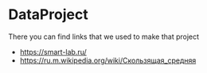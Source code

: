 # DataProject
There you can find links that we used to make that project
+ https://smart-lab.ru/
+ https://ru.m.wikipedia.org/wiki/Скользящая_средняя

